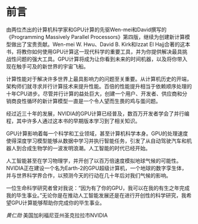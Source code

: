 # 前言

由两位杰出的计算机科学家和GPU计算的先驱Wen-mei和David撰写的《Programming Massively Parallel Processors》第四版，继续为创建新计算模型做出了宝贵贡献。Wen-mei W. Hwu、David B. Kirk和Izzat El Hajj合著的这本书，将教你如何使用GPU计算这一现代科学的重要工具，并为你提供解决最具挑战性问题的强大工具。GPU计算将成为让你看到未来的时间机器，以及将你带入现在触手可及的新世界的宇宙飞船。

计算性能对于解决许多世界上最具影响力的问题至关重要。从计算机历史的开端，架构师们就寻求并行计算技术来提升性能。百倍的性能提升相当于依赖顺序处理的十年CPU进步。尽管并行计算的益处巨大，创建一个用户、开发者、供应商和分销商良性循环的新计算模型一直是一个令人望而生畏的鸡与蛋问题。

经过近三十年的发展，NVIDIA的GPU计算已经普及，数百万开发者学会了并行编程，其中许多人通过这本书的早期版本学习到了相关知识。

GPU计算影响着每一个科学和工业领域，甚至计算机科学本身。GPU的处理速度使得深度学习模型能够从数据中学习并执行智能任务，引发了从自动驾驶汽车和机器人到合成生物学的一波发明浪潮。人工智能的时代已经开始。

人工智能甚至在学习物理学，并开创了以百万倍速度模拟地球气候的可能性。NVIDIA正在建设一个名为Earth-2的GPU超级计算机，一个地球的数字孪生体，并与世界科学界合作，以预测今天的行动在几十年后对我们气候的影响。

一位生命科学研究者曾对我说：“因为有了你的GPU，我可以在我的有生之年完成我的毕生事业。”无论你是在推动人工智能发展还是在进行开创性的科学研究，我希望GPU计算能够帮助你完成你的毕生事业。

_黄仁勋_
美国加利福尼亚州圣克拉拉市NVIDIA
